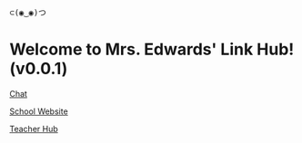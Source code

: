 <pre>
⊂(◉‿◉)つ
</pre>
# Welcome to Mrs. Edwards' Link Hub! (v0.0.1)
[Chat][1]

[School Website][2]

[Teacher Hub][3]

[1]: https://webchat.freenode.net/?channels=#MrsEdwardsChat "Made possible by Freenode IRC"
[2]: https://www.lcps.org/Page/108044 "Now online!"
[3]: https://jojomoore2007.github.io/EdwardsHub/teacherlogin.html "Login"

